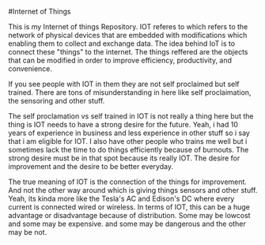 #Internet of Things

This is my Internet of things Repository.
IOT referes to which refers to the network of physical devices that are embedded with modifications which enabling them to collect and exchange data.
The idea behind IoT is to connect these "things" to the internet.
The things reffered are the objects that can be modified in order to improve efficiency, productivity, and convenience.

If you see people with IOT in them they are not self proclaimed but self trained.
There are tons of misunderstanding in here like self proclaimation, the sensoring and other stuff.

The self proclamation vs self trained in IOT is not really a thing here but the thing is IOT needs to have a strong desire for the future.
Yeah, i had 10 years of experience in business and less experience in other stuff so i say that i am eligible for IOT.
I also have other people who trains me well but i sometimes lack the time to do things efficiently because of burnouts.
The strong desire must be in that spot because its really IOT.
The desire for improvement and the desire to be better everyday.

The true meaning of IOT is the connection of the things for improvement.
And not the other way around which is giving things sensors and other stuff.
Yeah, its kinda more like the Tesla's AC and Edison's DC where every current is connected wired or wireless.
In terms of IOT, this can be a huge advantage or disadvantage because of distribution.
Some may be lowcost and some may be expensive.
and some may be dangerous and the other may be not.


